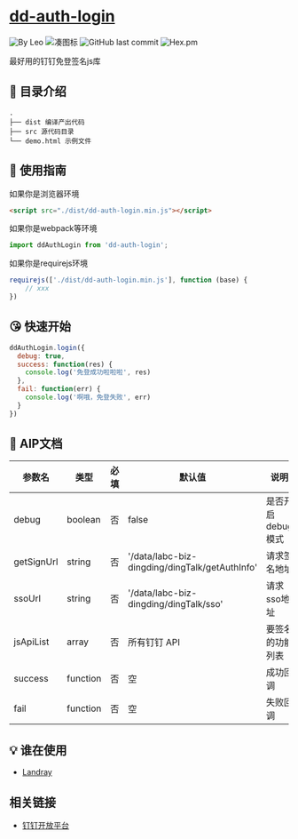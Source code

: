 # [dd-auth-login](https://github.com/leochan2017/dd-auth-login)

![By Leo](https://img.shields.io/badge/Powered_by-Leo-red.svg?style=flat) 
![凑图标](https://travis-ci.org/Alamofire/Alamofire.svg?branch=master)
![GitHub last commit](https://img.shields.io/github/last-commit/leochan2017/dd-auth-login.svg)
![Hex.pm](https://img.shields.io/hexpm/l/plug.svg)

最好用的钉钉免登签名js库


## :open_file_folder: 目录介绍

```
.
├── dist 编译产出代码
├── src 源代码目录
└── demo.html 示例文件
```

## :rocket: 使用指南

如果你是浏览器环境

```html
<script src="./dist/dd-auth-login.min.js"></script>
```


如果你是webpack等环境

```js
import ddAuthLogin from 'dd-auth-login';
```

如果你是requirejs环境

```js
requirejs(['./dist/dd-auth-login.min.js'], function (base) {
    // xxx
})
```

## :kissing_heart: 快速开始
```js
ddAuthLogin.login({
  debug: true,
  success: function(res) {
  	console.log('免登成功啦啦啦', res)
  },
  fail: function(err) {
  	console.log('啊哦，免登失败', err)
  }
})
```


## :bookmark_tabs: AIP文档

| 参数名 | 类型 | 必填 | 默认值 | 说明 |
| ----- | --- | ---- | ----- | --- |
| debug | boolean | 否 | false | 是否开启 debug 模式 |
| getSignUrl | string | 否 | '/data/labc-biz-dingding/dingTalk/getAuthInfo' | 请求签名地址 |
| ssoUrl | string | 否 | '/data/labc-biz-dingding/dingTalk/sso' | 请求sso地址 |
| jsApiList | array | 否 | 所有钉钉 API | 要签名的功能列表 |
| success | function | 否 | 空 | 成功回调 |
| fail | function | 否 | 空 | 失败回调 |


## :bulb: 谁在使用

- [Landray](http://www.landray.com.cn)

## 相关链接

- [钉钉开放平台](https://open-doc.dingtalk.com/)